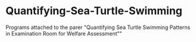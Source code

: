 # Quantifying-Sea-Turtle-Swimming
Programs attached to the parer "Quantifying Sea Turtle Swimming Patterns in Examination Room for Welfare Assessment""
